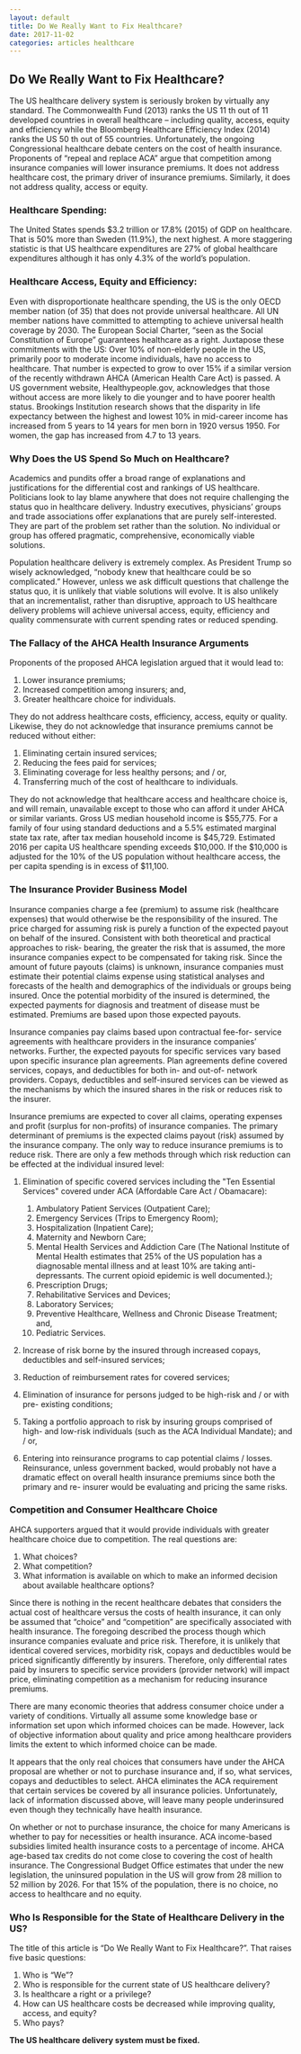 ```yaml
---
layout: default
title: Do We Really Want to Fix Healthcare?
date: 2017-11-02
categories: articles healthcare
---
```

## Do We Really Want to Fix Healthcare?

The US healthcare delivery system is seriously broken by virtually any standard.
The Commonwealth Fund (2013) ranks the US 11 th out of 11 developed countries
in overall healthcare – including quality, access, equity and efficiency while the
Bloomberg Healthcare Efficiency Index (2014) ranks the US 50 th out of 55
countries. Unfortunately, the ongoing Congressional healthcare debate centers
on the cost of health insurance. Proponents of “repeal and replace ACA” argue
that competition among insurance companies will lower insurance premiums. It
does not address healthcare cost, the primary driver of insurance premiums.
Similarly, it does not address quality, access or equity.

### Healthcare Spending:

The United States spends $3.2 trillion or 17.8% (2015) of GDP on healthcare. That
is 50% more than Sweden (11.9%), the next highest. A more staggering statistic is
that US healthcare expenditures are 27% of global healthcare expenditures
although it has only 4.3% of the world’s population.

### Healthcare Access, Equity and Efficiency:

Even with disproportionate healthcare spending, the US is the only OECD member
nation (of 35) that does not provide universal healthcare. All UN member nations
have committed to attempting to achieve universal health coverage by 2030. The
European Social Charter, “seen as the Social Constitution of Europe” guarantees
healthcare as a right. Juxtapose these commitments with the US: Over 10% of
non-elderly people in the US, primarily poor to moderate income individuals, have
no access to healthcare. That number is expected to grow to over 15% if a similar
version of the recently withdrawn AHCA (American Health Care Act) is passed. A
US government website, Healthypeople.gov, acknowledges that those without
access are more likely to die younger and to have poorer health status. Brookings
Institution research shows that the disparity in life expectancy between the
highest and lowest 10% in mid-career income has increased from 5 years to 14 years
for men born in 1920 versus 1950. For women, the gap has increased from 4.7 to 13 years.

### Why Does the US Spend So Much on Healthcare?

Academics and pundits offer a broad range of explanations and justifications for
the differential cost and rankings of US healthcare. Politicians look to lay blame
anywhere that does not require challenging the status quo in healthcare delivery.
Industry executives, physicians’ groups and trade associations offer explanations
that are purely self-interested. They are part of the problem set rather than the
solution. No individual or group has offered pragmatic, comprehensive, economically
viable solutions.

Population healthcare delivery is extremely complex. As President Trump so
wisely acknowledged, “nobody knew that healthcare could be so complicated.”
However, unless we ask difficult questions that challenge the status quo, it is
unlikely that viable solutions will evolve. It is also unlikely that an incrementalist,
rather than disruptive, approach to US healthcare delivery problems will achieve
universal access, equity, efficiency and quality commensurate with current
spending rates or reduced spending.

### The Fallacy of the AHCA Health Insurance Arguments

Proponents of the proposed AHCA legislation argued that it would lead to:
1.  Lower insurance premiums;
2.  Increased competition among insurers; and,
3.  Greater healthcare choice for individuals.

They do not address healthcare costs, efficiency, access, equity or quality.
Likewise, they do not acknowledge that insurance premiums cannot be reduced
without either:

1.  Eliminating certain insured services;
2.  Reducing the fees paid for services;
3.  Eliminating coverage for less healthy persons; and / or,
4.  Transferring much of the cost of healthcare to individuals.

They do not acknowledge that healthcare access and healthcare choice is, and will
remain, unavailable except to those who can afford it under AHCA or similar
variants. Gross US median household income is $55,775. For a family of four
using standard deductions and a 5.5% estimated marginal state tax rate, after tax
median household income is $45,729. Estimated 2016 per capita US healthcare
spending exceeds $10,000. If the $10,000 is adjusted for the 10% of the US
population without healthcare access, the per capita spending is in excess of
$11,100.

### The Insurance Provider Business Model

Insurance companies charge a fee (premium) to assume risk (healthcare
expenses) that would otherwise be the responsibility of the insured. The price
charged for assuming risk is purely a function of the expected payout on behalf of
the insured. Consistent with both theoretical and practical approaches to risk-
bearing, the greater the risk that is assumed, the more insurance companies
expect to be compensated for taking risk. Since the amount of future payouts
(claims) is unknown, insurance companies must estimate their potential claims
expense using statistical analyses and forecasts of the health and demographics of
the individuals or groups being insured. Once the potential morbidity of the
insured is determined, the expected payments for diagnosis and treatment of
disease must be estimated. Premiums are based upon those expected payouts.

Insurance companies pay claims based upon contractual fee-for- service
agreements with healthcare providers in the insurance companies’ networks.
Further, the expected payouts for specific services vary based upon specific
insurance plan agreements. Plan agreements define covered services, copays,
and deductibles for both in- and out-of- network providers. Copays, deductibles
and self-insured services can be viewed as the mechanisms by which the insured
shares in the risk or reduces risk to the insurer.

Insurance premiums are expected to cover all claims, operating expenses and
profit (surplus for non-profits) of insurance companies. The primary determinant
of premiums is the expected claims payout (risk) assumed by the insurance
company. The only way to reduce insurance premiums is to reduce risk. There are
only a few methods through which risk reduction can be effected at the
individual insured level:

1.  Elimination of specific covered services including the "Ten Essential Services"
covered under ACA (Affordable Care Act / Obamacare):
       1.  Ambulatory Patient Services (Outpatient Care);
       2.  Emergency Services (Trips to Emergency Room);
       3.  Hospitalization (Inpatient Care);
       4.  Maternity and Newborn Care;
       5.  Mental Health Services and Addiction Care (The National Institute of Mental Health estimates that 25% of the US population has a diagnosable mental illness and at least 10% are taking anti-depressants.  The current opioid epidemic is well documented.);
       6. Prescription Drugs;
       7. Rehabilitative Services and Devices;
       8. Laboratory Services;
       9. Preventive Healthcare, Wellness and Chronic Disease Treatment;
and,
       10. Pediatric Services.

2.  Increase of risk borne by the insured through increased copays, deductibles
and self-insured services;
3.  Reduction of reimbursement rates for covered services;
4.  Elimination of insurance for persons judged to be high-risk and / or with pre-
existing conditions;
5.  Taking a portfolio approach to risk by insuring groups comprised of high- and
low-risk individuals (such as the ACA Individual Mandate); and / or,
6.  Entering into reinsurance programs to cap potential claims / losses.
Reinsurance, unless government backed, would probably not have a dramatic
effect on overall health insurance premiums since both the primary and re-
insurer would be evaluating and pricing the same risks.

### Competition and Consumer Healthcare Choice

AHCA supporters argued that it would provide individuals with greater healthcare
choice due to competition. The real questions are:

1.  What choices?
2.  What competition?
3.  What information is available on which to make an informed decision about
available healthcare options?

Since there is nothing in the recent healthcare debates that considers the actual
cost of healthcare versus the costs of health insurance, it can only be assumed
that “choice” and “competition” are specifically associated with health insurance.
The foregoing described the process though which insurance companies evaluate
and price risk. Therefore, it is unlikely that identical covered services, morbidity
risk, copays and deductibles would be priced significantly differently by insurers.
Therefore, only differential rates paid by insurers to specific service providers
(provider network) will impact price, eliminating competition as a mechanism for
reducing insurance premiums.

There are many economic theories that address consumer choice under a variety
of conditions. Virtually all assume some knowledge base or information set upon
which informed choices can be made. However, lack of objective information
about quality and price among healthcare providers limits the extent to which
informed choice can be made.

It appears that the only real choices that consumers have under the AHCA
proposal are whether or not to purchase insurance and, if so, what services,
copays and deductibles to select. AHCA eliminates the ACA requirement that
certain services be covered by all insurance policies. Unfortunately, lack of
information discussed above, will leave many people underinsured even though
they technically have health insurance.

On whether or not to purchase insurance, the choice for many Americans is
whether to pay for necessities or health insurance. ACA income-based subsidies
limited health insurance costs to a percentage of income. AHCA age-based tax
credits do not come close to covering the cost of health insurance. The
Congressional Budget Office estimates that under the new legislation, the
uninsured population in the US will grow from 28 million to 52 million by 2026.
For that 15% of the population, there is no choice, no access to healthcare and no
equity.

### Who Is Responsible for the State of Healthcare Delivery in the US?

The title of this article is “Do We Really Want to Fix Healthcare?”. That raises five
basic questions:
1.  Who is “We”?
2.  Who is responsible for the current state of US healthcare delivery?
3.  Is healthcare a right or a privilege?
4.  How can US healthcare costs be decreased while improving quality,
access, and equity?
5.  Who pays?

**The US healthcare delivery system must be fixed.**
